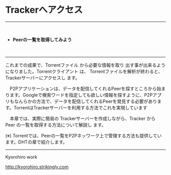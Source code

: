 # Trackerへアクセス
<hr>
<br>

* **Peerの一覧を取得してみよう**

<br>

<hr>

 これまでの成果で、Torrentファイル から必要な情報を取り
出す事が出来るようになりました。Torrentクライアント は、
Torrentファイルを解析が終わると、Trackerサーバーにアクセスし
ます。

　P2Pアプリケーションは、データを配信してくれるPeerを探すところから始まります。Googleで検索ワードを指定しても欲しい情報を探すように、P2Pアプリもなんらかの方法で、データを配信してくれるPeerを発見する必要があります。TorrentはTrackerサーバーを利用する方法でこれを実現しています

　本章では、実際に簡易の Trackerサーバーを作成しながら、Tracker から Peer の一覧を取得する方法について解説し
ます。


(※) Torrentでは、Peerの一覧をP2Pネッワーク上で管理する方法も提供しています。DHTの章で紹介します。



-------
Kyorohiro work

http://kyorohiro.strikingly.com